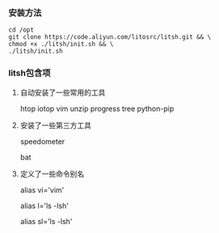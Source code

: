 ### 安装方法
```
cd /opt
git clone https://code.aliyun.com/litosrc/litsh.git && \
chmod +x ./litsh/init.sh && \
./litsh/init.sh
```

### litsh包含项

1. 自动安装了一些常用的工具

    htop iotop vim unzip progress tree python-pip

2. 安装了一些第三方工具

    speedometer

    bat
    
3. 定义了一些命令别名

    alias vi='vim'
    
    alias l='ls -lsh'
    
    alias sl='ls -lsh'
